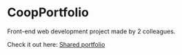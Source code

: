 # CoopPortfolio

Front-end web development project made by 2 colleagues. 

Check it out here: [Shared portfolio](paugomezm.github.io/CoopPortfolio/)
